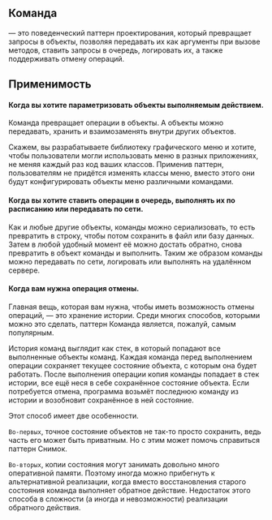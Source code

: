 ## Команда
— это поведенческий паттерн проектирования, который превращает запросы в объекты, позволяя передавать их как аргументы при вызове методов, ставить запросы в очередь, логировать их, а также поддерживать отмену операций.

## Применимость
#### Когда вы хотите параметризовать объекты выполняемым действием.

Команда превращает операции в объекты. А объекты можно передавать, хранить и взаимозаменять внутри других объектов.

Скажем, вы разрабатываете библиотеку графического меню и хотите, чтобы пользователи могли использовать меню в разных приложениях, не меняя каждый раз код ваших классов. Применив паттерн, пользователям не придётся изменять классы меню, вместо этого они будут конфигурировать объекты меню различными командами.

#### Когда вы хотите ставить операции в очередь, выполнять их по расписанию или передавать по сети.

Как и любые другие объекты, команды можно сериализовать, то есть превратить в строку, чтобы потом сохранить в файл или базу данных. Затем в любой удобный момент её можно достать обратно, снова превратить в объект команды и выполнить. Таким же образом команды можно передавать по сети, логировать или выполнять на удалённом сервере.

#### Когда вам нужна операция отмены.

Главная вещь, которая вам нужна, чтобы иметь возможность отмены операций, — это хранение истории. Среди многих способов, которыми можно это сделать, паттерн Команда является, пожалуй, самым популярным.

История команд выглядит как стек, в который попадают все выполненные объекты команд. Каждая команда перед выполнением операции сохраняет текущее состояние объекта, с которым она будет работать. После выполнения операции копия команды попадает в стек истории, все ещё неся в себе сохранённое состояние объекта. Если потребуется отмена, программа возьмёт последнюю команду из истории и возобновит сохранённое в ней состояние.

Этот способ имеет две особенности. 

`Во-первых`, точное состояние объектов не так-то просто сохранить, ведь часть его может быть приватным. Но с этим может помочь справиться паттерн Снимок.

`Во-вторых`, копии состояния могут занимать довольно много оперативной памяти. Поэтому иногда можно прибегнуть к альтернативной реализации, когда вместо восстановления старого состояния команда выполняет обратное действие. Недостаток этого способа в сложности (а иногда и невозможности) реализации обратного действия.
